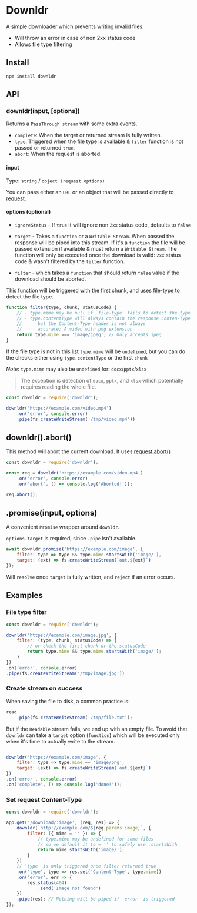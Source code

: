 
# Downldr

A simple downloader which prevents writing invalid files:

 - Will throw an error in case of non 2xx status code
 - Allows file type filtering

## Install

```
npm install downldr
```

## API

### downldr(input, [options])

Returns a `PassThrough stream` with some extra events.

 - `complete`: When the target or returned stream is fully written.
 - `type`: Triggered when the file type is available & `filter` function is not passed or returned `true`.
 - `abort`: When the request is aborted.

#### input

Type: `string` / `object (request options)`

You can pass either an `URL` or an object that will be passed directly to [request](https://www.npmjs.com/package/request).

#### options (optional)
- `ignoreStatus` - If `true` it will ignore non `2xx` status code, defaults to `false`
- `target` - Takes a `function` or a `Writable Stream`. When passed the response will be piped into this stream. If it's a `function` the file will be passed extension if available & must return a `Writable Stream`. The function will only be executed once the download is valid: `2xx` status code & wasn't filtered by the `filter` function.

 - `filter` - which takes a `function` that should return `false` value if the download should be aborted.

This function will be triggered with the first chunk, and uses [file-type](https://www.npmjs.com/package/file-type) to detect the file type.

```javascript
function filter(type, chunk, statusCode) {
    // - type.mime may be null if `file-type` fails to detect the type
    // - type.contentType will always contain the response Conten-Type header
    // 		but the Content-Type header is not always 
    // 		accurate; A video with png extension
	return type.mime === 'image/jpeg'; // Only accepts jpeg
}
```
If the file type is not in this [list](https://www.npmjs.com/package/file-type#supported-file-types) `type.mime` will be `undefined`, but you can do the checks either using `type.contentType` or the first `chunk`

*Note*: `type.mime` may also be `undefined` for: `docx`/`pptx`/`xlsx`

> The exception is detection of `docx`, `pptx`, and `xlsx` which potentially requires reading the whole file.

```javascript
const downldr = require('downldr');

downldr('https://example.com/video.mp4')
	.on('error', console.error)
	.pipe(fs.createWriteStream('/tmp/video.mp4'))
```

## downldr().abort()

This method will abort the current download. It uses [request.abort()](https://nodejs.org/api/http.html#http_request_abort)

```javascript
const downldr = require('downldr');

const req = downldr('https://example.com/video.mp4')
	.on('error', console.error)
	.on('abort', () => console.log('Aborted!'));

req.abort();
```

## .promise(input, options)

A convenient `Promise` wrapper around `downldr`.

`options.target` is required, since `.pipe` isn't available.

```javascript
await downldr.promise('https://example.com/image', {
	filter: type => type && type.mime.startsWith('image/'),
	target: (ext) => fs.createWriteStream(`out.${ext}`)
});
```

Will `resolve` once `target` is fully written, and `reject` if an error occurs.



## Examples

### File type filter
```javascript
const downldr = require('downldr');

downldr('https://example.com/image.jpg', {
	filter: (type, chunk, statusCode) => {
		// or check the first chunk or the statusCode
		return type.mime && type.mime.startsWith('image/');			
	}
})
.on('error', console.error)
.pipe(fs.createWriteStream('/tmp/image.jpg'))
```

### Create stream on success

When saving the file to disk, a common practice is:

```javascript
read
	.pipe(fs.createWriteStream('/tmp/file.txt');
```

But if the `Readable` stream fails, we end up with an empty file. To avoid that `downldr` can take a `target` option (`function`) which will be executed only when it's time to actually write to the stream.

```javascript

downldr('https://example.com/image', {
	filter: type => type.mime == 'image/png',
	target: (ext) => fs.createWriteStream(`out.${ext}`)
})
.on('error', console.error)
.on('complete', () => console.log('done!'));
```

### Set request Content-Type
```javascript
const downldr = require('downldr');

app.get('/download/:image', (req, res) => {
	downldr(`http://example.com/${req.params.image}`, {
		filter: ({ mime = '' }) => {
		    // type.mime may be undefined for some files
		    // so we default it to = '' to safely use .startsWith
			return mime.startsWith('image/');			
		}
	})
	// 'type' is only triggered once filter returned true
	.on('type', type => res.set('Content-Type', type.mime))
	.on('error', err => {
		res.status(404)
			.send('Image not found')
	})
	.pipe(res); // Nothing will be piped if 'error' is triggered
});
```